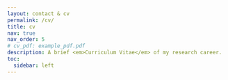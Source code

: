 ```yaml
---
layout: contact & cv
permalink: /cv/
title: cv
nav: true
nav_order: 5
# cv_pdf: example_pdf.pdf
description: A brief <em>Curriculum Vitae</em> of my research career.
toc:
  sidebar: left
---
```

